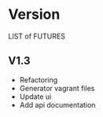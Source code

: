 # Version

LIST of FUTURES

## V1.3
* Refactoring
* Generator vagrant files
* Update ui
* Add api documentation

